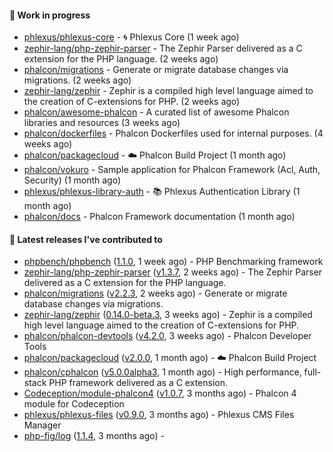 #### :wrench: Work in progress

- [phlexus/phlexus-core](https://github.com/phlexus/phlexus-core) - :cyclone: Phlexus Core (1 week ago)
- [zephir-lang/php-zephir-parser](https://github.com/zephir-lang/php-zephir-parser) - The Zephir Parser delivered as a C extension for the PHP language. (2 weeks ago)
- [phalcon/migrations](https://github.com/phalcon/migrations) - Generate or migrate database changes via migrations. (2 weeks ago)
- [zephir-lang/zephir](https://github.com/zephir-lang/zephir) - Zephir is a compiled high level language aimed to the creation of C-extensions for PHP. (2 weeks ago)
- [phalcon/awesome-phalcon](https://github.com/phalcon/awesome-phalcon) - A curated list of awesome Phalcon libraries and resources (3 weeks ago)
- [phalcon/dockerfiles](https://github.com/phalcon/dockerfiles) - Phalcon Dockerfiles used for internal purposes. (4 weeks ago)
- [phalcon/packagecloud](https://github.com/phalcon/packagecloud) - :cloud: Phalcon Build Project (1 month ago)
- [phalcon/vokuro](https://github.com/phalcon/vokuro) - Sample application for Phalcon Framework (Acl, Auth, Security) (1 month ago)
- [phlexus/phlexus-library-auth](https://github.com/phlexus/phlexus-library-auth) - :books: Phlexus Authentication Library (1 month ago)
- [phalcon/docs](https://github.com/phalcon/docs) - Phalcon Framework documentation (1 month ago)

#### :pushpin: Latest releases I've contributed to

- [phpbench/phpbench](https://github.com/phpbench/phpbench) ([1.1.0](https://github.com/phpbench/phpbench/releases/tag/1.1.0), 1 week ago) - PHP Benchmarking framework
- [zephir-lang/php-zephir-parser](https://github.com/zephir-lang/php-zephir-parser) ([v1.3.7](https://github.com/zephir-lang/php-zephir-parser/releases/tag/v1.3.7), 2 weeks ago) - The Zephir Parser delivered as a C extension for the PHP language.
- [phalcon/migrations](https://github.com/phalcon/migrations) ([v2.2.3](https://github.com/phalcon/migrations/releases/tag/v2.2.3), 2 weeks ago) - Generate or migrate database changes via migrations.
- [zephir-lang/zephir](https://github.com/zephir-lang/zephir) ([0.14.0-beta.3](https://github.com/zephir-lang/zephir/releases/tag/0.14.0-beta.3), 3 weeks ago) - Zephir is a compiled high level language aimed to the creation of C-extensions for PHP.
- [phalcon/phalcon-devtools](https://github.com/phalcon/phalcon-devtools) ([v4.2.0](https://github.com/phalcon/phalcon-devtools/releases/tag/v4.2.0), 3 weeks ago) - Phalcon Developer Tools
- [phalcon/packagecloud](https://github.com/phalcon/packagecloud) ([v2.0.0](https://github.com/phalcon/packagecloud/releases/tag/v2.0.0), 1 month ago) - :cloud: Phalcon Build Project
- [phalcon/cphalcon](https://github.com/phalcon/cphalcon) ([v5.0.0alpha3](https://github.com/phalcon/cphalcon/releases/tag/v5.0.0alpha3), 1 month ago) - High performance, full-stack PHP framework delivered as a C extension.
- [Codeception/module-phalcon4](https://github.com/Codeception/module-phalcon4) ([v1.0.7](https://github.com/Codeception/module-phalcon4/releases/tag/v1.0.7), 3 months ago) - Phalcon 4 module for Codeception
- [phlexus/phlexus-files](https://github.com/phlexus/phlexus-files) ([v0.9.0](https://github.com/phlexus/phlexus-files/releases/tag/v0.9.0), 3 months ago) - Phlexus CMS Files Manager
- [php-fig/log](https://github.com/php-fig/log) ([1.1.4](https://github.com/php-fig/log/releases/tag/1.1.4), 3 months ago) - 
